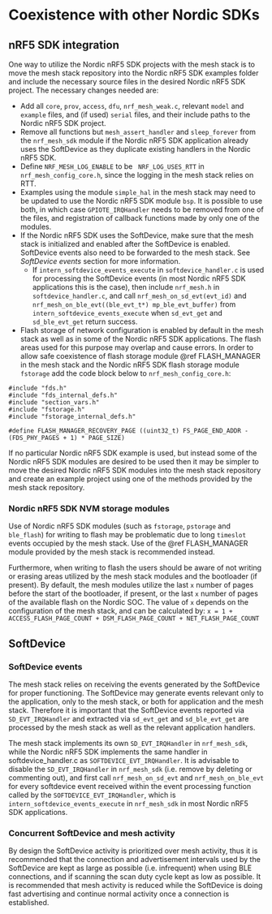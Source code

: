 # Coexistence with other Nordic SDKs

## nRF5 SDK integration

One way to utilize the Nordic nRF5 SDK projects with the mesh stack is to move the mesh stack repository into the Nordic nRF5 SDK examples folder and include the necessary source files in the desired Nordic nRF5 SDK project. The necessary changes needed are:
 - Add all `core`, `prov`, `access`, `dfu`, `nrf_mesh_weak.c`, relevant `model` and `example` files, and (if used) `serial` files, and their include paths to the Nordic nRF5 SDK project.
 - Remove all functions but `mesh_assert_handler` and `sleep_forever` from the `nrf_mesh_sdk` module if the Nordic nRF5 SDK application already uses the SoftDevice as they duplicate existing handlers in the Nordic nRF5 SDK.
 - Define `NRF_MESH_LOG_ENABLE` to be ` NRF_LOG_USES_RTT` in `nrf_mesh_config_core.h`, since the logging in the mesh stack relies on RTT.
 - Examples using the module `simple_hal` in the mesh stack may need to be updated to use the Nordic nRF5 SDK module `bsp`. It is possible to use both, in which case `GPIOTE_IRQHandler` needs to be removed from one of the files, and registration of callback functions made by only one of the modules.
 - If the Nordic nRF5 SDK uses the SoftDevice, make sure that the mesh stack is initialized and enabled after the SoftDevice is enabled. SoftDevice events also need to be forwarded to the mesh stack. See *SoftDevice events* section for more information.
    - If `intern_softdevice_events_execute` in `softdevice_handler.c` is used for processing the SoftDevice events (in most Nordic nRF5 SDK applications this is the case), then include `nrf_mesh.h` in `softdevice_handler.c`, and call `nrf_mesh_on_sd_evt(evt_id)` and `nrf_mesh_on_ble_evt((ble_evt_t*) mp_ble_evt_buffer)` from `intern_softdevice_events_execute` when `sd_evt_get` and `sd_ble_evt_get` return success.
 - Flash storage of network configuration is enabled by default in the mesh stack as well as in some of the Nordic nRF5 SDK applications. The flash areas used for this purpose may overlap and cause errors. In order to allow safe coexistence of flash storage module @ref FLASH_MANAGER in the mesh stack and the Nordic nRF5 SDK flash storage module `fstorage` add the code block below to `nrf_mesh_config_core.h`:
```
#include "fds.h"
#include "fds_internal_defs.h"
#include "section_vars.h"
#include "fstorage.h"
#include "fstorage_internal_defs.h"

#define FLASH_MANAGER_RECOVERY_PAGE ((uint32_t) FS_PAGE_END_ADDR - (FDS_PHY_PAGES + 1) * PAGE_SIZE)
```

If no particular Nordic nRF5 SDK example is used, but instead some of the Nordic nRF5 SDK modules are desired to be used then it may be simpler to move the desired Nordic nRF5 SDK modules into the mesh stack repository and create an example project using one of the methods provided by the mesh stack repository.

### Nordic nRF5 SDK NVM storage modules
Use of Nordic nRF5 SDK modules (such as `fstorage`, `pstorage` and `ble_flash`) for writing to flash  may be problematic due to long `timeslot` events occupied by the mesh stack. Use of the @ref FLASH_MANAGER  module provided by the mesh stack is recommended instead.

Furthermore, when writing to flash the users should be aware of not writing or erasing areas utilized by the mesh stack modules and the bootloader (if present). By default, the mesh modules utilize the last `x` number of pages before the start of the bootloader, if present, or the last `x` number of pages of the available flash on the Nordic SOC. The value of `x` depends on the configuration of the mesh stack, and can be calculated by:
`x = 1 + ACCESS_FLASH_PAGE_COUNT + DSM_FLASH_PAGE_COUNT + NET_FLASH_PAGE_COUNT`

## SoftDevice
### SoftDevice events
The mesh stack relies on receiving the events generated by the SoftDevice for proper functioning. The SoftDevice may generate events relevant only to the application, only to the mesh stack, or both for application and the mesh stack. Therefore it is important that the SoftDevice events reported via `SD_EVT_IRQHandler` and extracted via `sd_evt_get` and `sd_ble_evt_get` are processed by the mesh stack as well as the relevant application handlers.

The mesh stack implements its own `SD_EVT_IRQHandler` in `nrf_mesh_sdk`, while the Nordic nRF5 SDK implements the same handler in softdevice_handler.c as `SOFTDEVICE_EVT_IRQHandler`. It is advisable to disable the `SD_EVT_IRQHandler` in `nrf_mesh_sdk` (i.e. remove by deleting or commenting out), and first call `nrf_mesh_on_sd_evt` and `nrf_mesh_on_ble_evt` for every softdevice event received within the event processing function called by the `SOFTDEVICE_EVT_IRQHandler`, which is `intern_softdevice_events_execute` in  `nrf_mesh_sdk` in most Nordic nRF5 SDK applications.

### Concurrent SoftDevice and mesh activity
By design the SoftDevice activity is prioritized over mesh activity, thus it is recommended that the connection and advertisement intervals used by the SoftDevice are kept as large as possible (i.e. infrequent) when using BLE connections, and if scanning the scan duty cycle kept as low as possible. It is recommended that mesh activity is reduced while the SoftDevice is doing fast advertising and continue normal activity once a connection is established.
